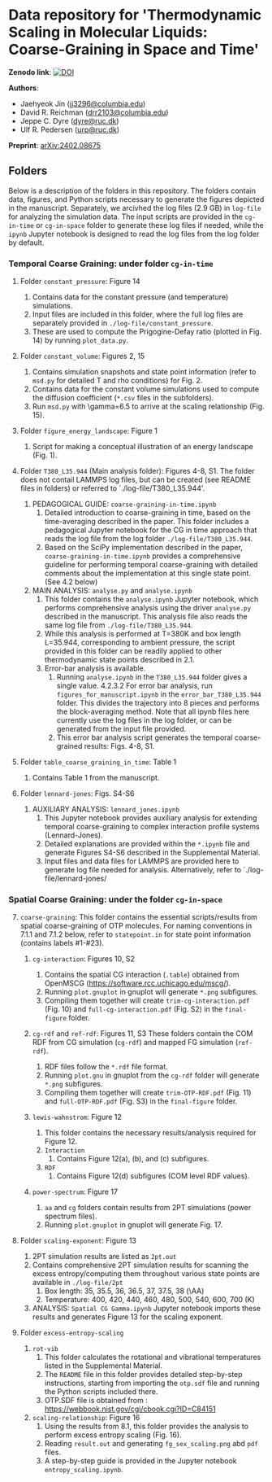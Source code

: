 # Data repository for 'Thermodynamic Scaling in Molecular Liquids: Coarse-Graining in Space and Time'
**Zenodo link**: [![DOI](https://zenodo.org/badge/DOI/10.5281/zenodo.11624467.svg)](https://doi.org/10.5281/zenodo.11624467)

**Authors**:
* Jaehyeok Jin (jj3296@columbia.edu)
* David R. Reichman (drr2103@columbia.edu)
* Jeppe C. Dyre (dyre@ruc.dk)
* Ulf R. Pedersen (urp@ruc.dk)

**Preprint**: [arXiv:2402.08675](https://arxiv.org/abs/2402.08675)

## Folders

Below is a description of the folders in this repository.
The folders contain data, figures, and Python scripts necessary to generate the figures depicted in the manuscript.
Separately, we arcivhed the log files (2.9 GB) in `log-file` for analyzing the simulation data. The input scripts are provided in the `cg-in-time` or `cg-in-space` folder to generate these log files if needed, while the `ipynb` Jupyter notebook is designed to read the log files from the log folder by default.

### Temporal Coarse Graining: under folder `cg-in-time`

1. Folder `constant_pressure`: Figure 14
    1. Contains data for the constant pressure (and temperature) simulations.
    2. Input files are included in this folder, where the full log files are separately provided in `./log-file/constant_pressure`.
    3. These are used to compute the Prigogine-Defay ratio (plotted in Fig. 14) by running `plot_data.py`.

2. Folder `constant_volume`: Figures 2, 15
    1. Contains simulation snapshots and state point information (refer to `msd.py` for detailed T and rho conditions) for Fig. 2.
    2. Contains data for the constant volume simulations used to compute the diffusion coefficient (`*.csv` files in the subfolders).
    3. Run `msd.py` with \gamma=6.5 to arrive at the scaling relationship (Fig. 15).

3. Folder `figure_energy_landscape`: Figure 1
    1. Script for making a conceptual illustration of an energy landscape (Fig. 1).

4. Folder `T380_L35.944` (Main analysis folder): Figures 4-8, S1. The folder does not contail LAMMPS log files, but can be created (see README files in folders) or referred to `./log-file/T380_L35.944'.
    1. PEDAGOGICAL GUIDE: `coarse-graining-in-time.ipynb`
        1. Detailed introduction to coarse-graining in time, based on the time-averaging described in the paper. This folder includes a pedagogical Jupyter notebook for the CG in time approach that reads the log file from the log folder `./log-file/T380_L35.944`.
        2. Based on the SciPy implementation described in the paper, `coarse-graining-in-time.ipynb` provides a comprehensive guideline for performing temporal coarse-graining with detailed comments about the implementation at this single state point. (See 4.2 below)
    2. MAIN ANALYSIS: `analyse.py` and `analyse.ipynb`
        1. This folder contains the `analyse.ipynb` Jupyter notebook, which performs comprehensive analysis using the driver `analyse.py` described in the manuscript. This analysis file also reads the same log file from `./log-file/T380_L35.944`.
        2. While this analysis is performed at T=380K and box length L=35.944, corresponding to ambient pressure, the script provided in this folder can be readily applied to other thermodynamic state points described in 2.1.
        3. Error-bar analysis is available.
            1. Running `analyse.ipynb` in the `T380_L35.944` folder gives a single value. 4.2.3.2 For error bar analysis, run `figures_for_manuscript.ipynb` in the `error_bar_T380_L35.944` folder. This divides the trajectory into 8 pieces and performs the block-averaging method. Note that all ipynb files here currently use the log files in the log folder, or can be generated from the input file provided.
            2. This error bar analysis script generates the temporal coarse-grained results: Figs. 4-8, S1.

5. Folder `table_coarse_graining_in_time`: Table 1
    1. Contains Table 1 from the manuscript.
6. Folder `lennard-jones`: Figs. S4-S6
    1. AUXILIARY ANALYSIS: `lennard_jones.ipynb`
        1. This Jupyter notebook provides auxiliary analysis for extending temporal coarse-graining to complex interaction profile systems (Lennard-Jones).
        2. Detailed explanations are provided within the `*.ipynb` file and generate Figures S4-S6 described in the Supplemental Material.
        3. Input files and data files for LAMMPS are provided here to generate log file needed for analysis. Alternatively, refer to `./log-file/lennard-jones/

### Spatial Coarse Graining: under the folder `cg-in-space`

7. `coarse-graining`: This folder contains the essential scripts/results from spatial coarse-graining of OTP molecules.
    For naming conventions in 7.1.1 and 7.1.2 below, refer to `statepoint.in` for state point information (contains labels #1-#23).
    1. `cg-interaction`: Figures 10, S2
        1. Contains the spatial CG interaction (`.table`) obtained from OpenMSCG (https://software.rcc.uchicago.edu/mscg/).
        2. Running `plot.gnuplot` in gnuplot will generate `*.png` subfigures.
        3. Compiling them together will create `trim-cg-interaction.pdf` (Fig. 10) and `full-cg-interaction.pdf` (Fig. S2) in the `final-figure` folder.

    2. `cg-rdf` and `ref-rdf`: Figures 11, S3
    These folders contain the COM RDF from CG simulation (`cg-rdf`) and mapped FG simulation (`ref-rdf`).
        1. RDF files follow the `*.rdf` file format.
        2. Running `plot.gnu` in gnuplot from the `cg-rdf` folder will generate `*.png` subfigures.
        3. Compiling them together will create `trim-OTP-RDF.pdf` (Fig. 11) and `full-OTP-RDF.pdf` (Fig. S3) in the `final-figure` folder.

    3. `lewis-wahnstrom`: Figure 12
        1. This folder contains the necessary results/analysis required for Figure 12.
        2. `Interaction`
            1. Contains Figure 12(a), (b), and (c) subfigures.
        3. `RDF`
            1. Contains Figure 12(d) subfigures (COM level RDF values).

    4. `power-spectrum`: Figure 17
        1. `aa` and `cg` folders contain results from 2PT simulations (power spectrum files).
        2. Running `plot.gnuplot` in gnuplot will generate Fig. 17.

8. Folder `scaling-exponent`: Figure 13
    1. 2PT simulation results are listed as `2pt.out`
    2. Contains comprehensive 2PT simulation results for scanning the excess entropy/computing them throughout various state points are available in `./log-file/2pt`
        1. Box length: 35, 35.5, 36, 36.5, 37, 37.5, 38 (\AA)
        2. Temperature: 400, 420, 440, 460, 480, 500, 540, 600, 700 (K)
    3. ANALYSIS: `Spatial CG Gamma.ipynb` Jupyter notebook imports these results and generates Figure 13 for the scaling exponent.

9. Folder `excess-entropy-scaling`
    1. `rot-vib`
        1. This folder calculates the rotational and vibrational temperatures listed in the Supplemental Material.
        2. The `README` file in this folder provides detailed step-by-step instructions, starting from importing the `otp.sdf` file and running the Python scripts included there.
        3. OTP.SDF file is obtained from : https://webbook.nist.gov/cgi/cbook.cgi?ID=C84151
    2. `scaling-relationship`: Figure 16
        1. Using the results from 8.1, this folder provides the analysis to perform excess entropy scaling (Fig. 16).
        2. Reading `result.out` and generating `fg_sex_scaling.png` abd `pdf` files.
        3. A step-by-step guide is provided in the Jupyter notebook `entropy_scaling.ipynb`.
